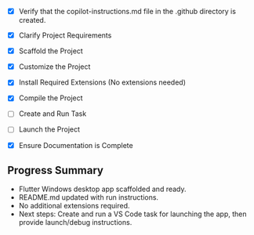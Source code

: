 - [x] Verify that the copilot-instructions.md file in the .github directory is created.

- [x] Clarify Project Requirements
- [x] Scaffold the Project
- [x] Customize the Project
- [x] Install Required Extensions (No extensions needed)
- [x] Compile the Project
- [ ] Create and Run Task
- [ ] Launch the Project
- [x] Ensure Documentation is Complete

## Progress Summary
- Flutter Windows desktop app scaffolded and ready.
- README.md updated with run instructions.
- No additional extensions required.
- Next steps: Create and run a VS Code task for launching the app, then provide launch/debug instructions.
